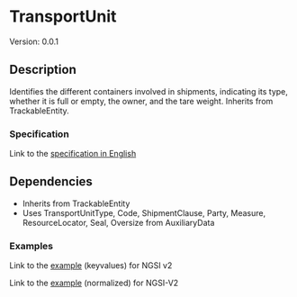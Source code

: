 # 	TransportUnit
Version: 0.0.1

## Description

Identifies the different containers involved in shipments, indicating its type, whether it is full or empty, the owner, and the tare weight. Inherits from TrackableEntity.


### Specification

Link to the [specification in English](https://egitlab.iti.es/dataports/data_processing/datamodel/-/tree/master/Tracking/TransportUnit/schema.json")

## Dependencies

- Inherits from TrackableEntity
- Uses TransportUnitType, Code, ShipmentClause, Party, Measure, ResourceLocator, Seal, Oversize from AuxiliaryData

### Examples

Link to the [example](https://egitlab.iti.es/dataports/data_processing/datamodel/-/tree/master/Tracking/TransportUnit/examples/example.json) (keyvalues) for NGSI v2

Link to the [example](https://egitlab.iti.es/dataports/data_processing/datamodel/-/tree/master/Tracking/TransportUnit/examples/example-normalized.json) (normalized) for NGSI-V2
